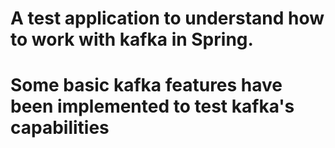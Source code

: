 # A test application to understand how to work with kafka in Spring. 
# Some basic kafka features have been implemented to test kafka's capabilities